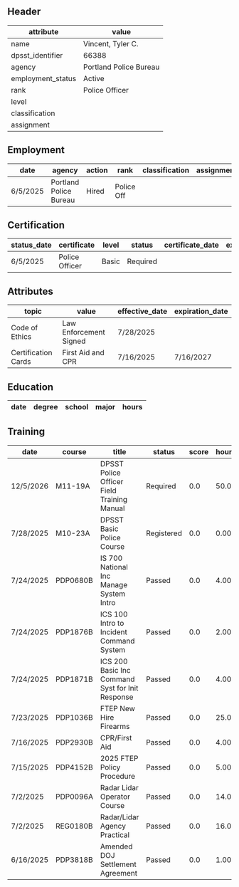 ## Header
| attribute | value |
| --------- | ----- |
| name | Vincent, Tyler C. |
| dpsst_identifier | 66388 |
| agency | Portland Police Bureau |
| employment_status | Active |
| rank | Police Officer |
| level |  |
| classification |  |
| assignment |  |
## Employment
| date | agency | action | rank | classification | assignment |
| ---- | ------ | ------ | ---- | -------------- | ---------- |
| 6/5/2025 | Portland Police Bureau | Hired | Police Off |  |  |
## Certification
| status_date | certificate | level | status | certificate_date | expiration_date | probation_date |
| ----------- | ----------- | ----- | ------ | ---------------- | --------------- | -------------- |
| 6/5/2025 | Police Officer | Basic | Required |  |  | 12/5/2026 |
## Attributes
| topic | value | effective_date | expiration_date |
| ----- | ----- | -------------- | --------------- |
| Code of Ethics | Law Enforcement Signed | 7/28/2025 |  |
| Certification Cards | First Aid and CPR | 7/16/2025 | 7/16/2027 |
## Education
| date | degree | school | major | hours |
| ---- | ------ | ------ | ----- | ----- |
## Training
| date | course | title | status | score | hours |
| ---- | ------ | ----- | ------ | ----- | ----- |
| 12/5/2026 | M11-19A | DPSST Police Officer Field Training Manual | Required | 0.0 | 50.00 |
| 7/28/2025 | M10-23A | DPSST Basic Police Course | Registered | 0.0 | 0.00 |
| 7/24/2025 | PDP0680B | IS 700 National Inc Manage System Intro | Passed | 0.0 | 4.00 |
| 7/24/2025 | PDP1876B | ICS 100 Intro to Incident Command System | Passed | 0.0 | 2.00 |
| 7/24/2025 | PDP1871B | ICS 200 Basic Inc Command Syst for Init Response | Passed | 0.0 | 4.00 |
| 7/23/2025 | PDP1036B | FTEP New Hire Firearms | Passed | 0.0 | 25.00 |
| 7/16/2025 | PDP2930B | CPR/First Aid | Passed | 0.0 | 4.00 |
| 7/15/2025 | PDP4152B | 2025 FTEP Policy  Procedure | Passed | 0.0 | 5.00 |
| 7/2/2025 | PDP0096A | Radar Lidar Operator Course | Passed | 0.0 | 14.00 |
| 7/2/2025 | REG0180B | Radar/Lidar Agency Practical | Passed | 0.0 | 16.00 |
| 6/16/2025 | PDP3818B | Amended DOJ Settlement Agreement | Passed | 0.0 | 1.00 |
